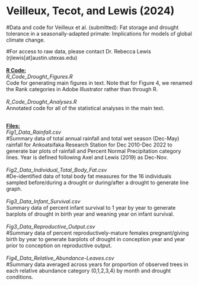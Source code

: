 # Veilleux, Tecot, and Lewis (2024)

#Data and code for Veilleux et al. (submitted): Fat storage and drought tolerance in a seasonally-adapted primate: Implications for models of global climate change.

#For access to raw data, please contact Dr. Rebecca Lewis (rjlewis[at]austin.utexas.edu)
<br><br>
<strong><u>R Code:</u></strong><br>
<i>R_Code_Drought_Figures.R </i><br>
Code for generating main figures in text. Note that for Figure 4, we renamed the Rank categories in Adobe Illustrator rather than through R.<br>
<br>
<i>R_Code_Drought_Analyses.R </i><br>
Annotated code for all of the statistical analyses in the main text.

<br>
<strong><u>Files:</strong></u><br>
<i>Fig1_Data_Rainfall.csv</i><br>
#Summary data of total annual rainfall and total wet season (Dec-May) rainfall for Ankoatsifaka Research Station for Dec 2010-Dec 2022 to generate bar plots of rainfall and Percent Normal Precipitation category lines. Year is defined following Axel and Lewis (2019) as Dec-Nov.
<br><br>
<i>Fig2_Data_Individual_Total_Body_Fat.csv</i><br>
#De-identified data of total body fat measures for the 16 individuals sampled before/during a drought or during/after a drought to generate line graph.
<br><br>
<i>Fig3_Data_Infant_Survival.csv</i><br>
Summary data of percent infant survival to 1 year by year to generate barplots of drought in birth year and weaning year on infant survival.
<br><br>
<i>Fig3_Data_Reproductive_Output.csv</i><br>
#Summary data of percent reproductively-mature females pregnant/giving birth by year to generate barplots of drought in conception year and year prior to conception on reproductive output.
<br><br>
<i>Fig4_Data_Relative_Abundance-Leaves.csv</i><br>
#Summary data averaged across years for proportion of observed trees in each relative abundance category (0,1,2,3,4) by month and drought conditions.


